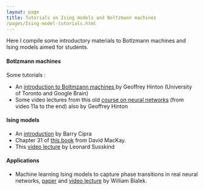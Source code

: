 ```yaml
---
layout: page
title: Tutorials on Ising models and Boltzmann machines
/pages/Ising-model-tutorials.html
---
```


Here I compile some introductory materials to Botlzmann machines and Ising models aimed for students.

#### Botlzmann machines

Some tutorials :
* An [introduction to Boltmzann machines ](https://www.cs.toronto.edu/~hinton/csc321/readings/boltz321.pdf) by Geoffrey Hinton (University of Toronto and Google Brain)
* Some video lectures from this old [course on neural networks](https://www.cs.toronto.edu/~hinton/coursera_lectures.html) (from video 11a to the end) also by Geoffrey Hinton

#### Ising models
* An [introduction](https://www2.stat.duke.edu/~scs/Courses/Stat376/Papers/isingIntro.pdf) by Barry Cipra 
* Chapter 31 of [this book](http://www.inference.org.uk/itprnn/book.pdf) from David MacKay.
* This [video lecture](https://www.youtube.com/results?search_query=ising+model+neurons) by Leonard Susskind

#### Applications
* Machine learning Ising models to capture phase transitions in real neural networks, [paper](https://arxiv.org/abs/1012.2242) and [video lecture](https://www.youtube.com/watch?v=SZ74VtNffbY) by William Bialek.


